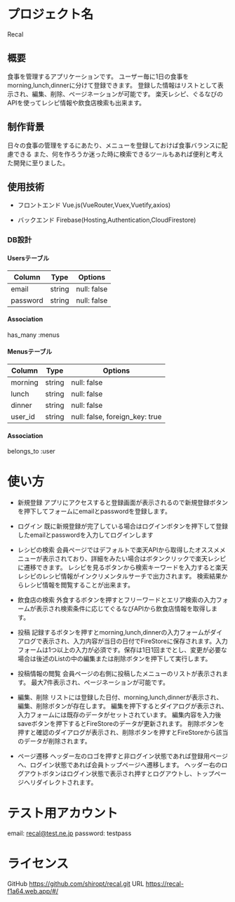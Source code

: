 # プロジェクト名
Recal
 
## 概要
食事を管理するアプリケーションです。
ユーザー毎に1日の食事をmorning,lunch,dinnerに分けて登録できます。
登録した情報はリストとして表示され、編集、削除、ページネーションが可能です。
楽天レシピ、ぐるなびのAPIを使ってレシピ情報や飲食店検索も出来ます。
 
## 制作背景
日々の食事の管理をするにあたり、メニューを登録しておけば食事バランスに配慮できる
また、何を作ろうか迷った時に検索できるツールもあれば便利と考えた開発に至りました。
 
 
## 使用技術
* フロントエンド
Vue.js(VueRouter,Vuex,Vuetify,axios)

* バックエンド
Firebase(Hosting,Authentication,CloudFirestore)
 
### DB設計

 #### Usersテーブル
|Column            |Type    |Options                          |
|------------------|--------|---------------------------------|
|email             |string  |null: false                      |
|password          |string  |null: false                      |
#### Association
has_many :menus

#### Menusテーブル
|Column            |Type    |Options                         |
|------------------|--------|--------------------------------|
|morning           |string |null: false                      |
|lunch             |string |null: false                      |
|dinner            |string |null: false                      |
|user_id           |string |null: false, foreign_key: true   |
#### Association
belongs_to :user

 
# 使い方
* 新規登録
アプリにアクセスすると登録画面が表示されるので新規登録ボタンを押下してフォームにemailとpasswordを登録します。
* ログイン
既に新規登録が完了している場合はログインボタンを押下して登録したemailとpasswordを入力してログインします
* レシピの検索
会員ページではデフォルトで楽天APIから取得したオススメメニューが表示されており、詳細をみたい場合はボタンクリックで楽天レシピに遷移できます。
レシピを見るボタンから検索キーワードを入力すると楽天レシピのレシピ情報がインクリメンタルサーチで出力されます。
検索結果からレシピ情報を閲覧することが出来ます。
* 飲食店の検索
外食するボタンを押すとフリーワードとエリア検索の入力フォームが表示され検索条件に応じてぐるなびAPIから飲食店情報を取得します。

* 投稿
 記録するボタンを押すとmorning,lunch,dinnerの入力フォームがダイアログで表示され、入力内容が当日の日付でFireStoreに保存されます。入力フォームは1つ以上の入力が必須です。保存は1日1回までとし、変更が必要な場合は後述のListの中の編集または削除ボタンを押下して実行します。

* 投稿情報の閲覧
 会員ページの右側に投稿したメニューのリストが表示されます。
 最大7件表示され、ページネーションが可能です。

* 編集、削除
 リストには登録した日付、morning,lunch,dinnerが表示され、編集、削除ボタンが存在します。
 編集を押下するとダイアログが表示され、入力フォームには既存のデータがセットされています。
 編集内容を入力後saveボタンを押下するとFireStoreのデータが更新されます。
 削除ボタンを押すと確認のダイアログが表示され、削除ボタンを押すとFireStoreから該当のデータが削除されます。

* ページ遷移
 ヘッダー左のロゴを押すと非ログイン状態であれば登録用ページへ、ログイン状態であれば会員トップページへ遷移します。
 ヘッダー右のログアウトボタンはログイン状態で表示され押すとログアウトし、トップページへリダイレクトされます。

 
# テスト用アカウント
email:    recal@test.ne.jp
password: testpass
 

# ライセンス
GitHub https://github.com/shiropt/recal.git
URL https://recal-f1a64.web.app/#/